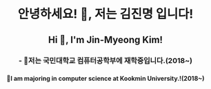 <h1 align="center">안녕하세요! 👋, 저는 김진명 입니다!</h1>
<h2 align="center">Hi 👋, I'm Jin-Myeong Kim!</h2>
<h3 align="center"> - 🔭저는 국민대학교 컴퓨터공학부에 재학중입니다.(2018~)<h3>
<h4 align="center">  🔭I am majoring in computer science at Kookmin University.!(2018~)</h4>
